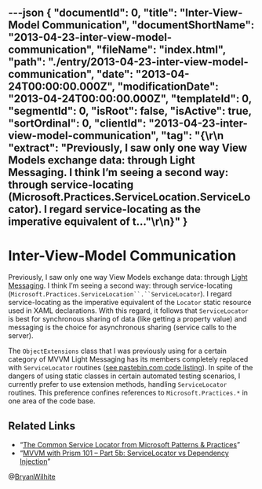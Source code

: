 ---json
{
  "documentId": 0,
  "title": "Inter-View-Model Communication",
  "documentShortName": "2013-04-23-inter-view-model-communication",
  "fileName": "index.html",
  "path": "./entry/2013-04-23-inter-view-model-communication",
  "date": "2013-04-24T00:00:00.000Z",
  "modificationDate": "2013-04-24T00:00:00.000Z",
  "templateId": 0,
  "segmentId": 0,
  "isRoot": false,
  "isActive": true,
  "sortOrdinal": 0,
  "clientId": "2013-04-23-inter-view-model-communication",
  "tag": "{\r\n  \"extract\": \"Previously, I saw only one way View Models exchange data: through Light Messaging. I think I’m seeing a second way: through service-locating (Microsoft.Practices.ServiceLocation.ServiceLocator). I regard service-locating as the imperative equivalent of t...\"\r\n}"
}
---

# Inter-View-Model Communication

Previously, I saw only one way View Models exchange data: through [Light Messaging](http://tonychampion.net/blog/index.php/2010/07/messaging-in-silverlight-with-mvvm-light/). I think I’m seeing a second way: through service-locating (`Microsoft.Practices.ServiceLocation``.``ServiceLocator`). I regard service-locating as the imperative equivalent of the `Locator` static resource used in XAML declarations. With this regard, it follows that `ServiceLocator` is best for synchronous sharing of data (like getting a property value) and messaging is the choice for asynchronous sharing (service calls to the server).

The `ObjectExtensions` class that I was previously using for a certain category of MVVM Light Messaging has its members completely replaced with `ServiceLocator` routines ([see pastebin.com code listing](http://pastebin.com/adWHcVZr)). In spite of the dangers of using static classes in certain automated testing scenarios, I currently prefer to use extension methods, handling `ServiceLocator` routines. This preference confines references to `Microsoft.Practices.*` in one area of the code base.

## Related Links

* “[The Common Service Locator from Microsoft Patterns &amp; Practices](http://www.fatagnus.com/the-common-service-locator-from-microsoft-patterns-practices/)”
* “[MVVM with Prism 101 – Part 5b: ServiceLocator vs Dependency Injection](http://www.developmentalmadness.com/archive/2009/11/02/mvvm-with-prism-101-ndash-part-5b-servicelocator-vs-depdency.aspx)”

@[BryanWilhite](https://twitter.com/BryanWilhite)
